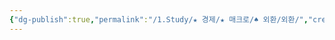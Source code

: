 ```yaml
---
{"dg-publish":true,"permalink":"/1.Study/★ 경제/★ 매크로/♠ 외환/외환/","created":"2024-11-20T21:02:27.341+09:00","updated":"2025-06-03T20:07:19.865+09:00"}
---
```


